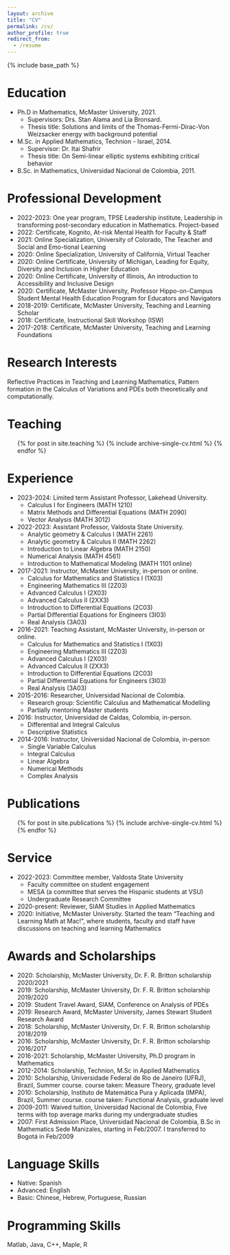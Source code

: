 ```yaml
---
layout: archive
title: "CV"
permalink: /cv/
author_profile: true
redirect_from:
  - /resume
---
```


{% include base_path %}

Education
======
* Ph.D in Mathematics, McMaster University, 2021. 
	* Supervisors: Drs. Stan Alama and Lia Bronsard.
	* Thesis title: Solutions and limits of the Thomas-Fermi-Dirac-Von Weizsacker energy with background potential
* M.Sc. in Applied Mathematics, Technion - Israel, 2014. 
	* Supervisor: Dr. Itai Shafrir
	* Thesis title: On Semi-linear elliptic systems exhibiting critical behavior
* B.Sc. in Mathematics, Universidad Nacional de Colombia, 2011.

Professional Development
======
* 2022-2023: One year program, TPSE Leadership institute, Leadership in transforming post-secondary education in Mathematics. Project-based
* 2022: Certificate, Kognito, At-risk Mental Health for Faculty & Staff
* 2021: Online Specialization, University of Colorado, The Teacher and Social and Emo-tional Learning
* 2020: Online Specialization, University of California, Virtual Teacher
* 2020: Online Certificate, University of Michigan, Leading for Equity, Diversity and
Inclusion in Higher Education
* 2020: Online Certificate, University of Illinois, An introduction to Accessibility and Inclusive Design
* 2020: Certificate, McMaster University, Professor Hippo-on-Campus Student Mental
Health Education Program for Educators and Navigators
* 2018-2019:  Certificate, McMaster University, Teaching and Learning Scholar
* 2018:  Certificate, Instructional Skill Workshop (ISW)
* 2017-2018: Certificate, McMaster University, Teaching and Learning Foundations

Research Interests
======
Reflective Practices in Teaching and Learning Mathematics, Pattern formation in the Calculus of Variations and PDEs both theoretically and computationally.

Teaching
======
  <ul>{% for post in site.teaching %}
    {% include archive-single-cv.html %}
  {% endfor %}</ul>


Experience
======

* 2023-2024: Limited term Assistant Professor, Lakehead University.
	* Calculus I for Engineers (MATH 1210)
	* Matrix Methods and Differential Equations (MATH 2090)
	* Vector Analysis (MATH 3012)
* 2022-2023: Assistant Professor, Valdosta State University.
	* Analytic geometry & Calculus I (MATH 2261)
	* Analytic geometry & Calculus II (MATH 2262)
	* Introduction to Linear Algebra (MATH 2150)
	* Numerical Analysis (MATH 4561)
	* Introduction to Mathematical Modeling (MATH 1101 online)
* 2017-2021: Instructor, McMaster University, in-person or online.
	* Calculus for Mathematics and Statistics I (1X03)
	* Engineering Mathematics III (2Z03)
	* Advanced Calculus I (2X03)
	* Advanced Calculus II (2XX3)
	* Introduction to Differential Equations (2C03)
	* Partial Differential Equations for Engineers (3I03)
	* Real Analysis (3A03)
* 2016-2021: Teaching Assistant, McMaster University, in-person or online.
	* Calculus for Mathematics and Statistics I (1X03)
	* Engineering Mathematics III (2Z03)
	* Advanced Calculus I (2X03)
	* Advanced Calculus II (2XX3)
	* Introduction to Differential Equations (2C03)
	* Partial Differential Equations for Engineers (3I03)
	* Real Analysis (3A03)
* 2015-2016: Researcher, Universidad Nacional de Colombia.
	* Research group: Scientific Calculus and Mathematical Modelling
	* Partially mentoring Master students
* 2016: Instructor, Universidad de Caldas, Colombia, in-person.
	* Differential and Integral Calculus
	* Descriptive Statistics
* 2014-2016: Instructor, Universidad Nacional de Colombia, in-person
	* Single Variable Calculus
	* Integral Calculus
	* Linear Algebra
	* Numerical Methods
	* Complex Analysis

Publications
======
  <ul>{% for post in site.publications %}
    {% include archive-single-cv.html %}
  {% endfor %}</ul>
  
Service 
======

* 2022-2023:  Committee member, Valdosta State University
	* Faculty committee on student engagement
	* MESA (a committee that serves the Hispanic students at VSU)
	* Undergraduate Research Committee
* 2020-present:   Reviewer, SIAM Studies in Applied Mathematics
* 2020: Initiative, McMaster University.  Started the team “Teaching and Learning Math at Mac!”, where students, faculty and staff have discussions on teaching and learning Mathematics

Awards and Scholarships
======
* 2020: Scholarship, McMaster University, Dr. F. R. Britton scholarship 2020/2021
* 2019: Scholarship, McMaster University, Dr. F. R. Britton scholarship 2019/2020
* 2019: Student Travel Award, SIAM, Conference on Analysis of PDEs
* 2019: Research Award, McMaster University, James Stewart Student Research Award
* 2018: Scholarship, McMaster University, Dr. F. R. Britton scholarship 2018/2019
* 2016: Scholarship, McMaster University, Dr. F. R. Britton scholarship 2016/2017
* 2016-2021: Scholarship, McMaster University, Ph.D program in Mathematics
* 2012-2014: Scholarship, Technion, M.Sc in Applied Mathematics
* 2010: Scholarship, Universidade Federal de Rio de Janeiro (UFRJ), Brazil, Summer course. course taken: Measure Theory, graduate level
* 2010: Scholarship, Instituto de Matemática Pura y Aplicada (IMPA), Brazil, Summer
course. course taken: Functional Analysis, graduate level
* 2009-2011: Waived tuition, Universidad Nacional de Colombia, Five terms with top average marks during my undergraduate studies
* 2007: First Admission Place, Universidad Nacional de Colombia, B.Sc in Mathematics
Sede Manizales, starting in Feb/2007. I transferred to Bogotá in Feb/2009

Language Skills
======
* Native: Spanish
* Advanced: English
* Basic: Chinese, Hebrew, Portuguese, Russian


Programming Skills
======
Matlab, Java, C++, Maple, R
